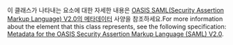 <span data-ttu-id="b1193-101">이 클래스가 나타내는 요소에 대한 자세한 내용은 [OASIS SAML(Security Assertion Markup Language) V2.0의 메타데이터](https://go.microsoft.com/fwlink/?LinkId=231291) 사양을 참조하세요.</span><span class="sxs-lookup"><span data-stu-id="b1193-101">For more information about the element that this class represents, see the following specification: [Metadata for the OASIS Security Assertion Markup Language (SAML) V2.0](https://go.microsoft.com/fwlink/?LinkId=231291).</span></span>